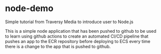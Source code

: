 # node-demo
Simple tutorial from Traversy Media to introduce user to Node.js 

This is a simple node application that has been pushed to github to be used to learn using github actions to create an automated CI/CD pipeline
that pushes an app to the ECR repository before deploying to ECS every time there is a change to the app that is pushed to github.